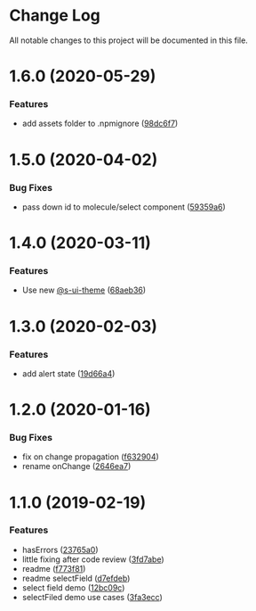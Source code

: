 # Change Log

All notable changes to this project will be documented in this file.

# 1.6.0 (2020-05-29)


### Features

* add assets folder to .npmignore ([98dc6f7](https://github.com/SUI-Components/sui-components/commit/98dc6f703ac7519f1814b3ab4a0f08426812cd4b))



# 1.5.0 (2020-04-02)


### Bug Fixes

* pass down id to molecule/select component ([59359a6](https://github.com/SUI-Components/sui-components/commit/59359a606d32300f31ea8a78b3feb5ae5fbb5c40))



# 1.4.0 (2020-03-11)


### Features

* Use new [@s-ui-theme](https://github.com/s-ui-theme) ([68aeb36](https://github.com/SUI-Components/sui-components/commit/68aeb36753a464a028bbfc8b23036a011f798896))



# 1.3.0 (2020-02-03)


### Features

* add alert state ([19d66a4](https://github.com/SUI-Components/sui-components/commit/19d66a4def16b0436d07237c6c22a6ec4df55173))



# 1.2.0 (2020-01-16)


### Bug Fixes

* fix on change propagation ([f632904](https://github.com/SUI-Components/sui-components/commit/f632904d275bfe4a29c15ecbb1e0a220e2d414b2))
* rename onChange ([2646ea7](https://github.com/SUI-Components/sui-components/commit/2646ea7078b1d8c332e1f4b28bffbdaa413e6374))



# 1.1.0 (2019-02-19)


### Features

* hasErrors ([23765a0](https://github.com/SUI-Components/sui-components/commit/23765a03ff59149b09e4eb35fbb80ba0376f98df))
* little fixing after code review ([3fd7abe](https://github.com/SUI-Components/sui-components/commit/3fd7abec5e84d4286ee47b525fad0363f9f5a430))
* readme ([f773f81](https://github.com/SUI-Components/sui-components/commit/f773f81634697a77f49593fa57661c5f79c6baa9))
* readme selectField ([d7efdeb](https://github.com/SUI-Components/sui-components/commit/d7efdeb5f50e4bbe803afd459247b48f3413686d))
* select field demo ([12bc09c](https://github.com/SUI-Components/sui-components/commit/12bc09c4d73018b06b3539da4738921849dbeb82))
* selectFiled demo use cases ([3fa3ecc](https://github.com/SUI-Components/sui-components/commit/3fa3ecc13e6e4d40217ae0e41df3a7cbdfefa15d))



